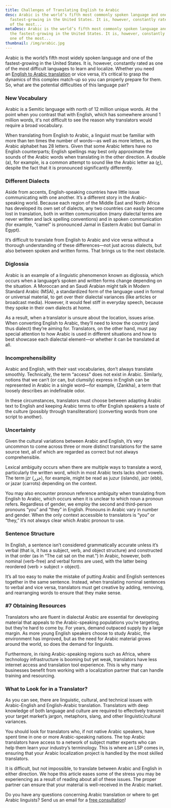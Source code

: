 ```yaml
---
title: Challenges of Translating English to Arabic
desc: Arabic is the world’s fifth most commonly spoken language and one of the
  fastest-growing in the United States. It is, however, constantly rated as one
  of the most...
metaDesc: Arabic is the world’s fifth most commonly spoken language and one of
  the fastest-growing in the United States. It is, however, constantly rated as
  one of the most...
thumbnail: /img/arabic.jpg
---
```

Arabic is the world’s fifth most widely spoken language and one of the fastest-growing in the United States. It is, however, constantly rated as one of the most difficult languages to learn and localize. Whether you need an [English to Arabic translation](englisharabictranslations.com) or vice versa, it’s critical to grasp the dynamics of this complex match-up so you can properly prepare for them. So, what are the potential difficulties of this language pair?



### New Vocabulary

Arabic is a Semitic language with north of 12 million unique words. At the point when you contrast that with English, which has somewhere around 1 million words, it's not difficult to see the reason why translators would require a broad vocabulary.

When translating from English to Arabic, a linguist must be familiar with more than ten times the number of words—as well as more letters, as the Arabic alphabet has 28 letters. Given that some Arabic letters have no English counterparts; English spellings may best only approximate the sounds of the Arabic words when translating in the other direction. A double (a), for example, is a common attempt to sound like the Arabic letter aa (ع), despite the fact that it is pronounced significantly differently.



### Different Dialects


Aside from accents, English-speaking countries have little issue communicating with one another. It’s a different story in the Arabic-speaking world. Because each region of the Middle East and North Africa has developed its own set of dialects, any two countries can easily become lost in translation, both in written communication (many dialectal terms are never written and lack spelling conventions) and in spoken communication (for example, “camel” is pronounced Jamal in Eastern Arabic but Gamal in Egypt).

It’s difficult to translate from English to Arabic and vice versa without a thorough understanding of these differences—not just across dialects, but also between spoken and written forms. That brings us to the next obstacle.



### Diglossia


Arabic is an example of a linguistic phenomenon known as diglossia, which occurs when a language’s spoken and written forms change depending on the situation. A Moroccan and an Saudi Arabian might talk in Modern Standard Arabic (MSA), a standardized form of the language used in formal or universal material, to get over their dialectal variances (like articles or broadcast media). However, it would feel stiff in everyday speech, because they spoke in their own dialects at home.

As a result, when a translator is unsure about the location, issues arise. When converting English to Arabic, they’ll need to know the country (and thus dialect) they’re aiming for. Translators, on the other hand, must pay special attention to how Arabic is used in different situations and how to best showcase each dialectal element—or whether it can be translated at all.



### Incomprehensibility


Arabic and English, with their vast vocabularies, don’t always translate smoothly. Technically, the term “access” does not exist in Arabic. Similarly, notions that we can’t (or can, but clumsily) express in English can be represented in Arabic in a single word—for example, (Zankha), a term that loosely describes an indefinable odor.

In these circumstances, translators must choose between adapting Arabic text to English and keeping Arabic terms to offer English speakers a taste of the culture (possibly through transliteration) (converting words from one script to another).



### Uncertainty


Given the cultural variations between Arabic and English, it’s very uncommon to come across three or more distinct translations for the same source text, all of which are regarded as correct but not always comprehensible.

Lexical ambiguity occurs when there are multiple ways to translate a word, particularly the written word, which in most Arabic texts lacks short vowels. The term jzr (جزر), for example, might be read as juzur (islands), jazr (ebb), or jazar (carrots) depending on the context.

You may also encounter pronoun reference ambiguity when translating from English to Arabic, which occurs when it is unclear to which noun a pronoun refers. Regardless of gender, we employ the second and third-person pronouns “you” and “they” in English. Pronouns in Arabic vary in number and gender. When the only context accessible to translators is “you” or “they,” it’s not always clear which Arabic pronoun to use.



### Sentence Structure


In English, a sentence isn’t considered grammatically accurate unless it’s verbal (that is, it has a subject, verb, and object structure) and constructed in that order (as in “The cat sat on the mat.”) In Arabic, however, both nominal (verb-free) and verbal forms are used, with the latter being reordered (verb > subject > object).

It’s all too easy to make the mistake of putting Arabic and English sentences together in the same sentence. Instead, when translating nominal sentences to verbal and vice versa, translators must get creative by adding, removing, and rearranging words to ensure that they make sense.



### \#7 Obtaining Resources


Translators who are fluent in dialectal Arabic are essential for developing material that appeals to the Arabic-speaking populations you’re targeting, but they’re hard to come by. For years, demand outpaced supply by a large margin. As more young English speakers choose to study Arabic, the environment has improved, but as the need for Arabic material grows around the world, so does the demand for linguists.

Furthermore, in rising Arabic-speaking regions such as Africa, where technology infrastructure is booming but yet weak, translators have less internet access and translation tool experience. This is why many businesses benefit from working with a localization partner that can handle training and resourcing.



### What to Look for in a Translator?


As you can see, there are linguistic, cultural, and technical issues with Arabic-English and English-Arabic translation. Translators with deep knowledge of both language and culture are required to effectively transmit your target market’s jargon, metaphors, slang, and other linguistic/cultural variances.

You should look for translators who, if not native Arabic speakers, have spent time in one or more Arabic-speaking nations. The top Arabic translators have access to a network of subject matter experts who can help them learn your industry’s terminology. This is where an LSP comes in, ensuring that your Arabic localization project is handled by the most skilled translators.

It is difficult, but not impossible, to translate between Arabic and English in either direction. We hope this article eases some of the stress you may be experiencing as a result of reading about all of these issues. The proper partner can ensure that your material is well-received in the Arabic market.

Do you have any questions concerning Arabic translation or where to get Arabic linguists? Send us an email for a [free consultation](englisharabictranslations.com)!